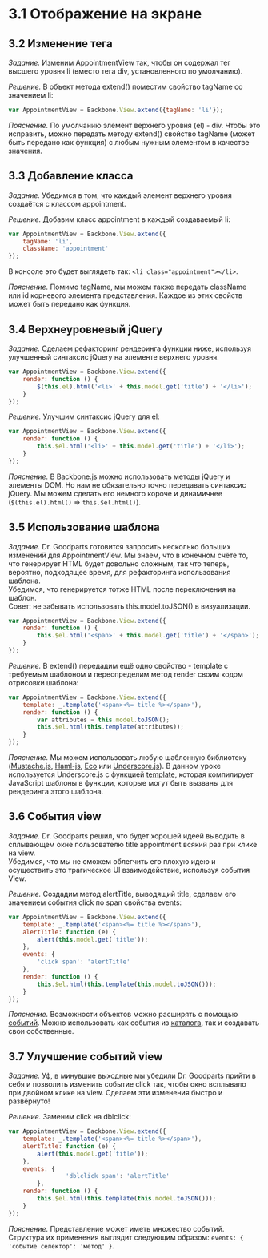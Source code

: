# 3.1 Отображение на экране

## 3.2 Изменение тега

_Задание._
Изменим AppointmentView так, чтобы он содержал тег высшего уровня li (вместо тега div, установленного по умолчанию).

_Решение._
В объект метода extend() поместим свойство tagName со значением li:
```javascript
var AppointmentView = Backbone.View.extend({tagName: 'li'});
```

_Пояснение._
По умолчанию элемент верхнего уровня (el) - div. Чтобы это исправить, можно передать методу extend() свойство tagName (может быть передано как функция) с любым нужным элементом в качестве значения. 

## 3.3 Добавление класса

_Задание._
Убедимся в том, что каждый элемент верхнего уровня создаётся с классом appointment.

_Решение._
Добавим класс appointment в каждый создаваемый li:
```javascript
var AppointmentView = Backbone.View.extend({
    tagName: 'li',
    className: 'appointment'
});
```
В консоле это будет выглядеть так: `<li class="appointment"></li>`. 

_Пояснение._
Помимо tagName, мы можем также передать className или id корневого элемента представления. Каждое из этих свойств может быть передано как функция.

## 3.4 Верхнеуровневый jQuery

_Задание._
Сделаем рефакторинг рендеринга функции ниже, используя улучшенный синтаксис jQuery на элементе верхнего уровня.
```javascript
var AppointmentView = Backbone.View.extend({
    render: function () {
        $(this.el).html('<li>' + this.model.get('title') + '</li>');
    }
});
```

_Решение._
Улучшим синтаксис jQuery для el:
```javascript
var AppointmentView = Backbone.View.extend({
    render: function () {
        this.$el.html('<li>' + this.model.get('title') + '</li>');
    }
});
```

_Пояснение._
В Backbone.js можно использовать методы jQuery и элементы DOM. Но нам не обязательно точно передавать синтаксис jQuery. Мы можем сделать его немного короче и динамичнее (`$(this.el).html()` => `this.$el.html()`).

## 3.5 Использование шаблона

_Задание._
Dr. Goodparts готовится запросить несколько больших изменений для AppointmentView. Мы знаем, что в конечном счёте то, что генерирует HTML будет довольно сложным, так что теперь, вероятно, подходящее время, для рефакторинга использования шаблона.   
Убедимся, что генерируется тотже HTML после переключения на шаблон.   
Совет: не забывать использовать this.model.toJSON() в визуализации.
```javascript
var AppointmentView = Backbone.View.extend({
    render: function () {
        this.$el.html('<span>' + this.model.get('title') + '</span>');
    }
});
```

_Решение._
В extend() передадим ещё одно свойство - template c требуемым шаблоном и переопределим метод render своим кодом отрисовки шаблона:
```javascript
var AppointmentView = Backbone.View.extend({
    template: _.template('<span><%= title %></span>'),
    render: function () {
        var attributes = this.model.toJSON();
        this.$el.html(this.template(attributes));
    }
});
```

_Пояснение._
Мы можем использовать любую шаблонную библиотеку ([Mustache.js](https://github.com/janl/mustache.js), [Haml-js](https://github.com/creationix/haml-js), [Eco](https://github.com/sstephenson/eco) или [Underscore.js](http://underscorejs.ru/)). В данном уроке используется Underscore.js с функцией [template](http://underscorejs.ru/#template), которая компилирует JavaScript шаблоны в функции, которые могут быть вызваны для рендеринга этого шаблона. 

## 3.6 События view

_Задание._
Dr. Goodparts решил, что будет хорошей идеей выводить в сплывающем окне пользователю title appointment всякий раз при клике на view.    
Убедимся, что мы не сможем облегчить его плохую идею и осуществить это трагическое UI взаимодействие, используя события View.

_Решение._
Создадим метод alertTitle, выводящий title, сделаем его значением события click по span свойства events:
```javascript
var AppointmentView = Backbone.View.extend({
    template: _.template('<span><%= title %></span>'),
    alertTitle: function (e) {
        alert(this.model.get('title'));
    },
    events: {
        'click span': 'alertTitle'
    },
    render: function () {
        this.$el.html(this.template(this.model.toJSON()));
    }
});
```

_Пояснение._
Возможности объектов можно расширять с помощью [событий](http://backbonejs.ru/#Events). Можно использовать как события из [каталога](http://backbonejs.ru/#Events-catalog), так и создавать свои собственные.

## 3.7 Улучшение событий view

_Задание._
Уф, в минувшие выходные мы убедили Dr. Goodparts прийти в себя и позволить изменить событие click так, чтобы окно всплывало при двойном клике на view. Сделаем эти изменения быстро и развёрнуто!

_Решение._
Заменим click на dblclick:
```javascript
var AppointmentView = Backbone.View.extend({
    template: _.template('<span><%= title %></span>'),
    alertTitle: function (e) {
        alert(this.model.get('title'));
    },
    events: { 
				'dblclick span': 'alertTitle' 
		},
    render: function () {
        this.$el.html(this.template(this.model.toJSON()));
    }
});
```

_Пояснение._
Представление может иметь множество событий. Структура их применения выглядит следующим образом: `events: { 'событие селектор': 'метод' }`.
